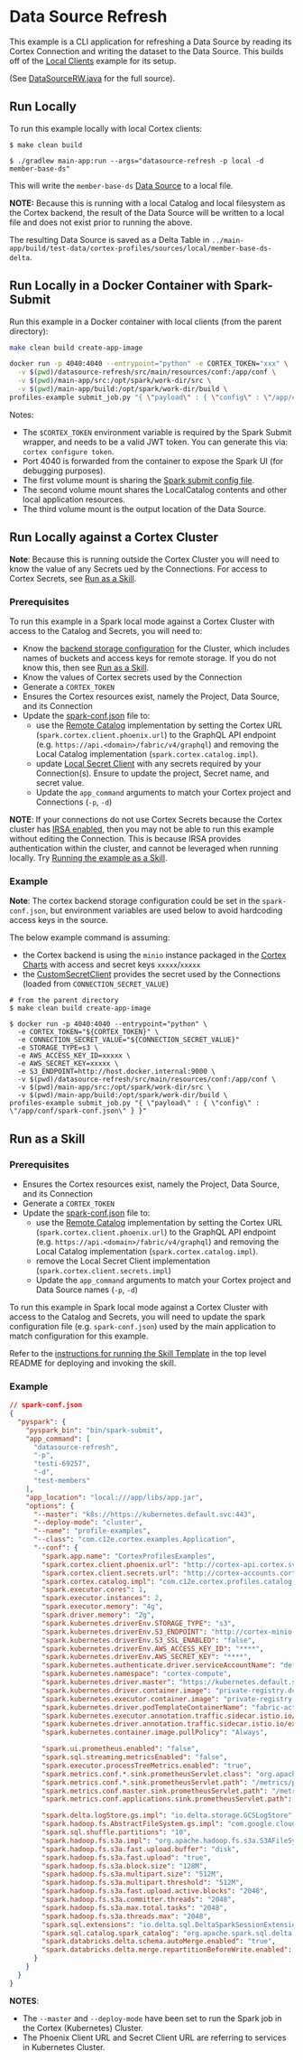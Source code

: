 # Data Source Refresh

This example is a CLI application for refreshing a Data Source by reading its Cortex Connection and writing the
dataset to the Data Source. This builds off of the [Local Clients](../local-clients/README.md) example for its setup.

(See [DataSourceRW.java](./src/main/java/com/c12e/cortex/examples/datasource/DataSourceRW.java) for the full source).

## Run Locally

To run this example locally with local Cortex clients:
```
$ make clean build

$ ./gradlew main-app:run --args="datasource-refresh -p local -d member-base-ds"
```

This will write the `member-base-ds` [Data Source](../local-clients/README.md#data-sources) to a local file.

**NOTE:** Because this is running with a local Catalog and local filesystem as the Cortex backend, the result of the
Data Source will be written to a local file and does not exist prior to running the above.

The resulting Data Source is saved as a Delta Table in `../main-app/build/test-data/cortex-profiles/sources/local/member-base-ds-delta`.

## Run Locally in a Docker Container with Spark-Submit

Run this example in a Docker container with local clients (from the parent directory):
```bash
make clean build create-app-image

docker run -p 4040:4040 --entrypoint="python" -e CORTEX_TOKEN="xxx" \
  -v $(pwd)/datasource-refresh/src/main/resources/conf:/app/conf \
  -v $(pwd)/main-app/src:/opt/spark/work-dir/src \
  -v $(pwd)/main-app/build:/opt/spark/work-dir/build \
profiles-example submit_job.py "{ \"payload\" : { \"config\" : \"/app/conf/spark-conf.json\" } }"
```

Notes:
* The `$CORTEX_TOKEN` environment variable is required by the Spark Submit wrapper, and needs to be a valid JWT token. You can generate this via: `cortex configure token`.
* Port 4040 is forwarded from the container to expose the Spark UI (for debugging purposes).
* The first volume mount is sharing the [Spark submit config file](./src/main/resources/conf/spark-conf.json).
* The second volume mount shares the LocalCatalog contents and other local application resources.
* The third volume mount is the output location of the Data Source.

## Run Locally against a Cortex Cluster

**Note**: Because this is running outside the Cortex Cluster you will need to know the value of any Secrets ued by the
Connections. For access to Cortex Secrets, see [Run as a Skill](#run-as-a-skill).

### Prerequisites

To run this example in a Spark local mode against a Cortex Cluster with access to the Catalog and Secrets, you will need to:
* Know the [backend storage configuration](../docs/config.md#cortex-backend-storage) for the Cluster, which includes
  names of buckets and access keys for remote storage. If you do not know this, then see [Run as a Skill](#run-as-a-skill).
* Know the values of Cortex secrets used by the Connection
* Generate a `CORTEX_TOKEN`
* Ensures the Cortex resources exist, namely the Project, Data Source, and its Connection
* Update the [spark-conf.json](./src/main/resources/conf/spark-conf.json) file to:
    - use the [Remote Catalog](../docs/catalog.md#remote-catalog) implementation by setting the Cortex URL (`spark.cortex.client.phoenix.url`) to the GraphQL API endpoint (e.g. `https://api.<domain>/fabric/v4/graphql`) and removing the Local Catalog implementation (`spark.cortex.catalog.impl`).
    - update [Local Secret Client](../local-clients/README.md#secrets) with any secrets required by your Connection(s). Ensure to update the project, Secret name, and secret value.
    - Update the `app_command` arguments to match your Cortex project and Connections (`-p`, `-d`)

**NOTE**: If your connections do not use Cortex Secrets because the Cortex cluster has [IRSA enabled](https://cognitivescale.github.io/cortex-charts/docs/platforms/aws/aws-irsa), then you may
not be able to run this example without editing the Connection. This is because IRSA provides authentication within the
cluster, and cannot be leveraged when running locally. Try [Running the example as a Skill](#run-as-a-skill).

### Example

**Note**: The cortex backend storage configuration could be set in the `spark-conf.json`, but environment variables are
used below to avoid hardcoding access keys in the source.

The below example command is assuming:
* the Cortex backend is using the `minio` instance packaged in  the [Cortex Charts](https://github.com/CognitiveScale/cortex-charts) with access and secret keys `xxxxx`/`xxxxx`
* the [CustomSecretClient](../local-clients/README.md#secrets) provides the secret used by the Connections (loaded from `CONNECTION_SECRET_VALUE`)

```
# from the parent directory
$ make clean build create-app-image

$ docker run -p 4040:4040 --entrypoint="python" \
  -e CORTEX_TOKEN="${CORTEX_TOKEN}" \
  -e CONNECTION_SECRET_VALUE="${CONNECTION_SECRET_VALUE}"
  -e STORAGE_TYPE=s3 \
  -e AWS_ACCESS_KEY_ID=xxxxx \
  -e AWS_SECRET_KEY=xxxxx \
  -e S3_ENDPOINT=http://host.docker.internal:9000 \
  -v $(pwd)/datasource-refresh/src/main/resources/conf:/app/conf \
  -v $(pwd)/main-app/src:/opt/spark/work-dir/src \
  -v $(pwd)/main-app/build:/opt/spark/work-dir/build \
profiles-example submit_job.py "{ \"payload\" : { \"config\" : \"/app/conf/spark-conf.json\" } }"
```

## Run as a Skill

### Prerequisites
* Ensures the Cortex resources exist, namely the Project, Data Source, and its Connection
* Generate a `CORTEX_TOKEN`
* Update the [spark-conf.json](./src/main/resources/conf/spark-conf.json) file to:
    - use the [Remote Catalog](../docs/catalog.md#remote-catalog) implementation by setting the Cortex URL (`spark.cortex.client.phoenix.url`) to the GraphQL API endpoint (e.g. `https://api.<domain>/fabric/v4/graphql`) and removing the Local Catalog implementation (`spark.cortex.catalog.impl`).
    - remove the Local Secret Client implementation (`spark.cortex.client.secrets.impl`)
    - Update the `app_command` arguments to match your Cortex project and Data Source names (`-p`, `-d`)

To run this example in Spark local mode against a Cortex Cluster with access to the Catalog and Secrets, you will need to
update the spark configuration file (e.g. `spark-conf.json`) used by the main application to match configuration for
this example.

Refer to the [instructions for running the Skill Template](../README.md#skill-template) in the top level README for
deploying and invoking the skill.

### Example

```json
// spark-conf.json
{
  "pyspark": {
    "pyspark_bin": "bin/spark-submit",
    "app_command": [
      "datasource-refresh",
      "-p",
      "testi-69257",
      "-d",
      "test-members"
    ],
    "app_location": "local:///app/libs/app.jar",
    "options": {
      "--master": "k8s://https://kubernetes.default.svc:443",
      "--deploy-mode": "cluster",
      "--name": "profile-examples",
      "--class": "com.c12e.cortex.examples.Application",
      "--conf": {
        "spark.app.name": "CortexProfilesExamples",
        "spark.cortex.client.phoenix.url": "http://cortex-api.cortex.svc.cluster.local:8080/fabric/v4/graphql",
        "spark.cortex.client.secrets.url": "http://cortex-accounts.cortex.svc.cluster.local:5000",
        "spark.cortex.catalog.impl": "com.c12e.cortex.profiles.catalog.CortexRemoteCatalog",
        "spark.executor.cores": 1,
        "spark.executor.instances": 2,
        "spark.executor.memory": "4g",
        "spark.driver.memory": "2g",
        "spark.kubernetes.driverEnv.STORAGE_TYPE": "s3",
        "spark.kubernetes.driverEnv.S3_ENDPOINT": "http://cortex-minio.cortex.svc.cluster.local:9000",
        "spark.kubernetes.driverEnv.S3_SSL_ENABLED": "false",
        "spark.kubernetes.driverEnv.AWS_ACCESS_KEY_ID": "****",
        "spark.kubernetes.driverEnv.AWS_SECRET_KEY": "****",
        "spark.kubernetes.authenticate.driver.serviceAccountName": "default",
        "spark.kubernetes.namespace": "cortex-compute",
        "spark.kubernetes.driver.master": "https://kubernetes.default.svc",
        "spark.kubernetes.driver.container.image": "private-registry.dci-dev.dev-eks.insights.ai/profiles-example:latest",
        "spark.kubernetes.executor.container.image": "private-registry.dci-dev.dev-eks.insights.ai/profiles-example:latest",
        "spark.kubernetes.driver.podTemplateContainerName": "fabric-action",
        "spark.kubernetes.executor.annotation.traffic.sidecar.istio.io/excludeOutboundPorts": "7078,7079",
        "spark.kubernetes.driver.annotation.traffic.sidecar.istio.io/excludeInboundPorts": "7078,7079",
        "spark.kubernetes.container.image.pullPolicy": "Always",

        "spark.ui.prometheus.enabled": "false",
        "spark.sql.streaming.metricsEnabled": "false",
        "spark.executor.processTreeMetrics.enabled": "true",
        "spark.metrics.conf.*.sink.prometheusServlet.class": "org.apache.spark.metrics.sink.PrometheusServlet",
        "spark.metrics.conf.*.sink.prometheusServlet.path": "/metrics/prometheus",
        "spark.metrics.conf.master.sink.prometheusServlet.path": "/metrics/master/prometheus",
        "spark.metrics.conf.applications.sink.prometheusServlet.path": "/metrics/applications/prometheus",

        "spark.delta.logStore.gs.impl": "io.delta.storage.GCSLogStore",
        "spark.hadoop.fs.AbstractFileSystem.gs.impl": "com.google.cloud.hadoop.fs.gcs.GoogleHadoopFS",
        "spark.sql.shuffle.partitions": "10",
        "spark.hadoop.fs.s3a.impl": "org.apache.hadoop.fs.s3a.S3AFileSystem",
        "spark.hadoop.fs.s3a.fast.upload.buffer": "disk",
        "spark.hadoop.fs.s3a.fast.upload": "true",
        "spark.hadoop.fs.s3a.block.size": "128M",
        "spark.hadoop.fs.s3a.multipart.size": "512M",
        "spark.hadoop.fs.s3a.multipart.threshold": "512M",
        "spark.hadoop.fs.s3a.fast.upload.active.blocks": "2048",
        "spark.hadoop.fs.s3a.committer.threads": "2048",
        "spark.hadoop.fs.s3a.max.total.tasks": "2048",
        "spark.hadoop.fs.s3a.threads.max": "2048",
        "spark.sql.extensions": "io.delta.sql.DeltaSparkSessionExtension",
        "spark.sql.catalog.spark_catalog": "org.apache.spark.sql.delta.catalog.DeltaCatalog",
        "spark.databricks.delta.schema.autoMerge.enabled": "true",
        "spark.databricks.delta.merge.repartitionBeforeWrite.enabled": "true"
      }
    }
  }
}
```

**NOTES**:
* The `--master` and `--deploy-mode` have been set to run the Spark job in the Cortex (Kubernetes) Cluster.
* The Phoenix Client URL and Secret Client URL are referring to services in Kubernetes Cluster.
